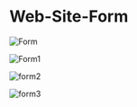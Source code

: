 # Web-Site-Form

![Form](https://user-images.githubusercontent.com/84045109/161034398-7d70ee4d-e632-4094-a539-850bbd9b6229.png)  

![Form1](https://user-images.githubusercontent.com/84045109/161034473-4bad7628-bf74-4818-9786-c2c4b0fa47a9.png)

![form2](https://user-images.githubusercontent.com/84045109/161034534-92a2a9e5-c3fd-4e85-858d-a6ba1b68c45e.png)

![form3](https://user-images.githubusercontent.com/84045109/161034570-cb0e5869-43a5-49aa-bfd7-00aeafc91d89.png)
